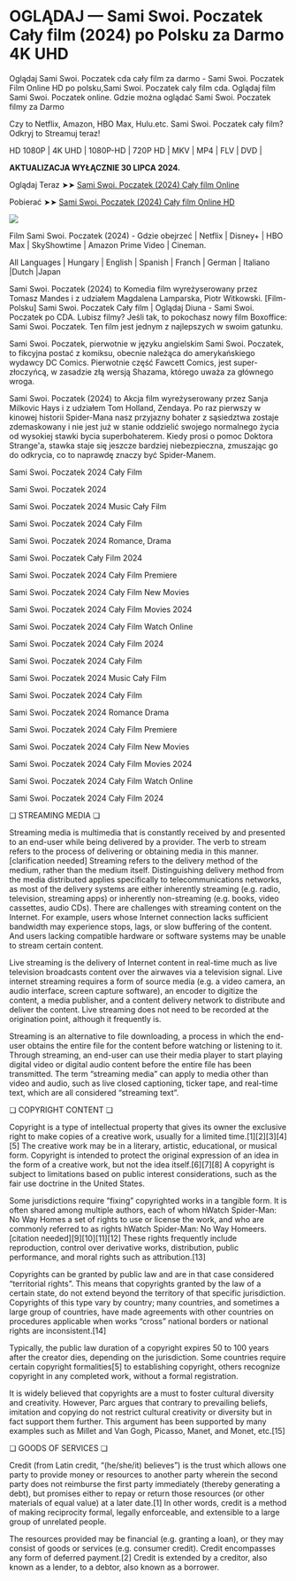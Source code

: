 # OGLĄDAJ — Sami Swoi. Poczatek Cały film (2024) po Polsku za Darmo 4K UHD

Oglądaj Sami Swoi. Poczatek cda cały film za darmo - Sami Swoi. Poczatek Film Online HD po polsku,Sami Swoi. Poczatek caly film cda. Oglądaj film Sami Swoi. Poczatek online. Gdzie można oglądać Sami Swoi. Poczatek filmy za Darmo

Czy to Netflix, Amazon, HBO Max, Hulu.etc. Sami Swoi. Poczatek cały film? Odkryj to Streamuj teraz!

HD 1080P | 4K UHD | 1080P-HD | 720P HD | MKV | MP4 | FLV | DVD |

**AKTUALIZACJA WYŁĄCZNIE 30 LIPCA 2024.**

Oglądaj Teraz ➤➤ [Sami Swoi. Poczatek (2024) Cały film Online](https://weflix.cloud/movie/1178451/our-folks-the-beginning.html?github)

Pobierać ➤➤ [Sami Swoi. Poczatek (2024) Cały film Online HD](https://weflix.cloud/movie/1178451/our-folks-the-beginning.html?github)

<p dir="auto"><a href="https://weflix.cloud/movie/1178451/our-folks-the-beginning.html?github" rel="nofollow"><img src="https://camo.githubusercontent.com/917e6ed5c302499242165dcc02bdbce85c075fd21b35918eb9c0b771855261b8/68747470733a2f2f7374617469632e7769787374617469632e636f6d2f6d656469612f6232343966395f61646163386637306662336634356238383639313639366337376465313866337e6d76322e676966" style="max-width: 100%;"></a>
<span>
<a href="https://weflix.cloud/movie/1178451/our-folks-the-beginning.html?github" rel="nofollow">
</a></span></p>

Film Sami Swoi. Poczatek (2024) - Gdzie obejrzeć | Netflix | Disney+ | HBO Max | SkyShowtime | Amazon Prime Video | Cineman.

All Languages | Hungary | English | Spanish | Franch | German | Italiano |Dutch |Japan

Sami Swoi. Poczatek (2024) to Komedia film wyreżyserowany przez Tomasz Mandes i z udziałem Magdalena Lamparska, Piotr Witkowski. [Film-Polsku] Sami Swoi. Poczatek Cały film | Oglądaj Diuna - Sami Swoi. Poczatek po CDA. Lubisz filmy? Jeśli tak, to pokochasz nowy film Boxoffice: Sami Swoi. Poczatek. Ten film jest jednym z najlepszych w swoim gatunku.

Sami Swoi. Poczatek, pierwotnie w języku angielskim Sami Swoi. Poczatek, to fikcyjna postać z komiksu, obecnie należąca do amerykańskiego wydawcy DC Comics. Pierwotnie część Fawcett Comics, jest super-złoczyńcą, w zasadzie złą wersją Shazama, którego uważa za głównego wroga.

Sami Swoi. Poczatek (2024) to Akcja film wyreżyserowany przez Sanja Milkovic Hays i z udziałem Tom Holland, Zendaya. Po raz pierwszy w kinowej historii Spider-Mana nasz przyjazny bohater z sąsiedztwa zostaje zdemaskowany i nie jest już w stanie oddzielić swojego normalnego życia od wysokiej stawki bycia superbohaterem. Kiedy prosi o pomoc Doktora Strange'a, stawka staje się jeszcze bardziej niebezpieczna, zmuszając go do odkrycia, co to naprawdę znaczy być Spider-Manem.

Sami Swoi. Poczatek 2024 Cały Film

Sami Swoi. Poczatek 2024

Sami Swoi. Poczatek 2024 Music Cały Film

Sami Swoi. Poczatek 2024 Cały Film

Sami Swoi. Poczatek 2024 Romance, Drama

Sami Swoi. Poczatek Cały Film 2024

Sami Swoi. Poczatek 2024 Cały Film Premiere

Sami Swoi. Poczatek 2024 Cały Film New Movies

Sami Swoi. Poczatek 2024 Cały Film Movies 2024

Sami Swoi. Poczatek 2024 Cały Film Watch Online

Sami Swoi. Poczatek 2024 Cały Film 2024

Sami Swoi. Poczatek 2024 Cały Film

Sami Swoi. Poczatek 2024 Music Cały Film

Sami Swoi. Poczatek 2024 Cały Film

Sami Swoi. Poczatek 2024 Romance Drama

Sami Swoi. Poczatek 2024 Cały Film Premiere

Sami Swoi. Poczatek 2024 Cały Film New Movies

Sami Swoi. Poczatek 2024 Cały Film Movies 2024

Sami Swoi. Poczatek 2024 Cały Film Watch Online

Sami Swoi. Poczatek 2024 Cały Film 2024

❏ STREAMING MEDIA ❏

Streaming media is multimedia that is constantly received by and presented to an end-user while being delivered by a provider. The verb to stream refers to the process of delivering or obtaining media in this manner.[clarification needed] Streaming refers to the delivery method of the medium, rather than the medium itself. Distinguishing delivery method from the media distributed applies specifically to telecommunications networks, as most of the delivery systems are either inherently streaming (e.g. radio, television, streaming apps) or inherently non-streaming (e.g. books, video cassettes, audio CDs). There are challenges with streaming content on the Internet. For example, users whose Internet connection lacks sufficient bandwidth may experience stops, lags, or slow buffering of the content. And users lacking compatible hardware or software systems may be unable to stream certain content.

Live streaming is the delivery of Internet content in real-time much as live television broadcasts content over the airwaves via a television signal. Live internet streaming requires a form of source media (e.g. a video camera, an audio interface, screen capture software), an encoder to digitize the content, a media publisher, and a content delivery network to distribute and deliver the content. Live streaming does not need to be recorded at the origination point, although it frequently is.

Streaming is an alternative to file downloading, a process in which the end-user obtains the entire file for the content before watching or listening to it. Through streaming, an end-user can use their media player to start playing digital video or digital audio content before the entire file has been transmitted. The term “streaming media” can apply to media other than video and audio, such as live closed captioning, ticker tape, and real-time text, which are all considered “streaming text”.

❏ COPYRIGHT CONTENT ❏

Copyright is a type of intellectual property that gives its owner the exclusive right to make copies of a creative work, usually for a limited time.[1][2][3][4][5] The creative work may be in a literary, artistic, educational, or musical form. Copyright is intended to protect the original expression of an idea in the form of a creative work, but not the idea itself.[6][7][8] A copyright is subject to limitations based on public interest considerations, such as the fair use doctrine in the United States.

Some jurisdictions require “fixing” copyrighted works in a tangible form. It is often shared among multiple authors, each of whom hWatch Spider-Man: No Way Homes a set of rights to use or license the work, and who are commonly referred to as rights hWatch Spider-Man: No Way Homeers.[citation needed][9][10][11][12] These rights frequently include reproduction, control over derivative works, distribution, public performance, and moral rights such as attribution.[13]

Copyrights can be granted by public law and are in that case considered “territorial rights”. This means that copyrights granted by the law of a certain state, do not extend beyond the territory of that specific jurisdiction. Copyrights of this type vary by country; many countries, and sometimes a large group of countries, have made agreements with other countries on procedures applicable when works “cross” national borders or national rights are inconsistent.[14]

Typically, the public law duration of a copyright expires 50 to 100 years after the creator dies, depending on the jurisdiction. Some countries require certain copyright formalities[5] to establishing copyright, others recognize copyright in any completed work, without a formal registration.

It is widely believed that copyrights are a must to foster cultural diversity and creativity. However, Parc argues that contrary to prevailing beliefs, imitation and copying do not restrict cultural creativity or diversity but in fact support them further. This argument has been supported by many examples such as Millet and Van Gogh, Picasso, Manet, and Monet, etc.[15]

❏ GOODS OF SERVICES ❏

Credit (from Latin credit, “(he/she/it) believes”) is the trust which allows one party to provide money or resources to another party wherein the second party does not reimburse the first party immediately (thereby generating a debt), but promises either to repay or return those resources (or other materials of equal value) at a later date.[1] In other words, credit is a method of making reciprocity formal, legally enforceable, and extensible to a large group of unrelated people.

The resources provided may be financial (e.g. granting a loan), or they may consist of goods or services (e.g. consumer credit). Credit encompasses any form of deferred payment.[2] Credit is extended by a creditor, also known as a lender, to a debtor, also known as a borrower.

